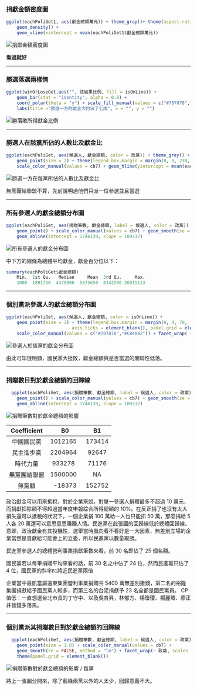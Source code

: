 ### 捐獻金額密度圖

```r
ggplot(eachPoliGet1, aes(獻金總額萬元)) + theme_gray()+ theme(aspect.ratio = 1 / 2) +
    geom_density() +
    geom_vline(xintercept = mean(eachPoliGet1$獻金總額萬元))
```

![捐獻金額密度圖](https://github.com/Jiaaa1014/R-/blob/master/FinalReport/imgs/01.png)

**看過就好**

---

### 勝選落選兩樣情

```r
ggplot(winOrLoseGet,aes("", 該結果比例, fill = isOnLine)) +
    geom_bar(stat = "identity", alpha = 0.8) +
    coord_polar(theta = "y") + scale_fill_manual(values = c("#787878","#CB4042")) +
    labs(title ="勝選一方的獻金大約佔了七成", x = "", y = "")
```

![勝落敗所得獻金比例](https://github.com/Jiaaa1014/R-/blob/master/FinalReport/imgs/07.png)

---

### 勝選人在該黨所佔的人數比及獻金比

```r
ggplot(eachPoliGet, aes(候選人, 獻金總額, color = 政黨)) + theme_grey() +
    geom_point(size = 2) + theme(legend.box.margin = margin(0, 0, 230, -100), axis.text = element_blank(), axis.ticks = element_blank(), panel.grid = element_blank()) +
    scale_color_manual(values = cb7) + geom_hline(yintercept = mean(eachPoliGet$獻金總額))
```

![勝選一方在每黨所佔的人數比及獻金比](https://github.com/Jiaaa1014/R-/blob/master/FinalReport/imgs/22.png)

無黨團結聯盟不算，先前說明過他們只派一位參選並且當選

---

### 所有參選人的獻金總額分布圖

```r
ggplot(eachPoliGet, aes(捐贈筆數, 獻金總額, label = 候選人, color = 政黨)) + theme_grey() +
    geom_point() + scale_color_manual(values = cb7) + geom_smooth(se = FALSE, method = "lm") +
    geom_abline(intercept = 1746139, slope = 109232)
```

![所有參選人的獻金分布圖](https://github.com/Jiaaa1014/R-/blob/master/FinalReport/imgs/32.png)

中下方的線條為總體平均獻金，獻金百分位以下：

```r
summary(eachPoliGet$獻金總額)
    Min.  1st Qu.   Median     Mean  3rd Qu.     Max.
    1000  1891750  4379000  5675650  8142500 26915133
```

---

### 個別黨派參選人的獻金總額分布圖

```r
ggplot(eachPoliGet, aes(候選人, 獻金總額, color = isOnLine)) +
    geom_point(size = 2) + theme(legend.box.margin = margin(0, 0, 70, -80), legend.justification = c("right", "bottom"), axis.text = element_blank(),
                         axis.ticks = element_blank(), panel.grid = element_blank()) +
    scale_color_manual(values = c("#787878","#CB4042")) + facet_wrap( ~ 政黨) + labs(subtitle = "紅色為選上立委")
```

![參選人於該黨的獻金分布圖](https://github.com/Jiaaa1014/R-/blob/master/FinalReport/imgs/33.png)

由此可知很明顯，國民黨大挫敗，獻金總額與是否當選的關聯性低落。

---

### 捐贈數目對於獻金總額的回歸線

```r
  ggplot(eachPoliGet, aes(捐贈筆數, 獻金總額, label = 候選人, color = 政黨)) + theme_grey() +
    geom_point() + scale_color_manual(values = cb7) + geom_smooth(se = FALSE, method = "lm") +
    geom_abline(intercept = 1746139, slope = 109232)
```

![捐贈筆數對於獻金總額的影響](https://github.com/Jiaaa1014/R-/blob/master/FinalReport/imgs/40.png)

| Coefficient  |    B0     |   B1   |
| :----------: | :-------: | :----: |
|  中國國民黨  | 1012165   | 173414 |
|  民主進步黨  | 2204964   | 92647  |
|   時代力量   | 933278    | 71176  |
| 無黨團結聯盟 | 1500000   |   NA   |
|    無黨籍    |  -18373   | 152752 |

政治獻金可以用來抵稅，對於企業來說，對單一參選人捐贈最多不超過 10 萬元，而捐獻扣除額不得超過當年度申報綜合所得總額的 10%。在反正捐了也沒有太大損失還可以抵稅的狀況下，一個企業捐 100 萬給一人也只能扣 50 萬，那麼捐給 5 人各 20 萬還可以意思意思賺賺人情。民進黨在此張圖的回歸線低於總體回歸線，意即，政治獻金有其投機性，選舉當時風向看不看好是一大因素，無差別立場的企業當然是貢獻給可能會上的立委，所以民進黨以數量取勝。

民進黨參選人的總體營利事業捐獻筆數來看，前 30 名即佔了 25 個名額。

國民黨若以每筆捐贈平均來看的話，前 30 名之中佔了 24 位，然而民進黨只佔了 4 位，國民黨的斜率`B1`將近民進黨兩倍

企業當中最凱當屬遠東集團營利事業捐贈共 5400 萬無差別撒錢，第二名的裕隆集團捐獻給予國民黨人較多，而第三名的台泥捐獻予 23 名全都是國民黨員。
CP 值低：一直想選台北市長的丁守中、以及吳育昇，林郁方、楊瓊瓔、楊麗環、廖正井皆錢多落馬。

---

### 個別黨派其捐贈數目對於獻金總額的回歸線

```r
  ggplot(eachPoliGet, aes(捐贈筆數, 獻金總額, label = 候選人, color = 政黨)) + theme_dark() +
    geom_point(size = 1.8) + scale_color_manual(values = cb7) +
    geom_smooth(se = FALSE, method = "lm") + facet_wrap(~ 政黨, scales = "free") +
    theme(panel.grid = element_blank())
```

![捐贈筆數對於獻金總額的影響 / 每黨](https://github.com/Jiaaa1014/R-/blob/master/FinalReport/imgs/41.png)

將上一張圖分開來，除了藍綠兩黨以外的人太少，回歸意義不大。
